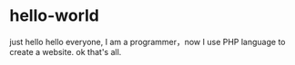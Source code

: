 # hello-world
just hello
hello everyone,
I am a programmer，now I use PHP language to create a website.
ok that's all.
